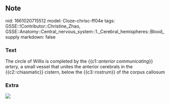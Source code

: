 ## Note
nid: 1661020715512
model: Cloze-chrisc-ff04e
tags: GSSE::!Contributor::Christine_Zhao, GSSE::Anatomy::Central_nervous_system::1._Cerebral_hemispheres::Blood_supply
markdown: false

### Text
<div>
  <div>
    <div>
      <div>
        The circle of Willis is completed by the {{c1::<i>anterior
        communicating</i>}} <span style="font-style:
        italic;">artery,</span> a small vessel that unites the
        anterior cerebrals in the {{c2::chiasmatic}} cistern, below
        the {{c3::rostrum}} of the corpus callosum
      </div>
    </div>
  </div>
</div>

### Extra
<img src="paste-5d824c0d117dc4730d52030b60630f41bbc4804c.jpg">
